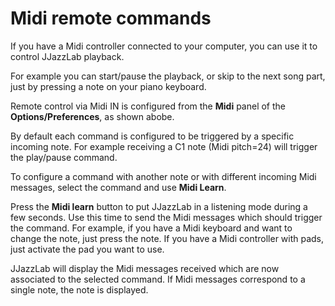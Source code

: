 # Midi remote commands

If you have a Midi controller connected to your computer, you can use it to control JJazzLab playback.

For example you can start/pause the playback, or skip to the next song part, just by pressing a note on your piano keyboard.

Remote control via Midi IN is configured from the **Midi** panel of the **Options/Preferences**, as shown abobe.

By default each command is configured to be triggered by a specific incoming note. For example receiving a C1 note (Midi pitch=24) will trigger the play/pause command.

To configure a command with another note or with different incoming Midi messages, select the command and use **Midi Learn**.

Press the **Midi learn** button to put JJazzLab in a listening mode during a few seconds. Use this time to send the Midi messages which should trigger the command. For example, if you have a Midi keyboard and want to change the note, just press the note. If you have a Midi controller with pads, just activate the pad you want to use.

JJazzLab will display the Midi messages received which are now associated to the selected command. If Midi messages correspond to a single note, the note is displayed.
